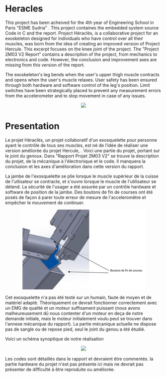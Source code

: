 # Heracles
This project has been acheived for the 4th year of Engineering School in Paris "ESME Sudria" . This project containes the embedded system source Code in C and the report. Project Héraclès, is a collaborative project for an exoskeleton designed for individuals who have control over all their muscles, was born from the idea of creating an improved version of Project Hercule. This excerpt focuses on the knee joint of the project. The "Project 2M03 V2 Report" contains a description of the project, from mechanics to electronics and code. However, the conclusion and improvement axes are missing from this version of the report.

The exoskeleton's leg bends when the user's upper thigh muscle contracts and opens when the user's muscle relaxes. User safety has been ensured through both hardware and software control of the leg's position. Limit switches have been strategically placed to prevent any measurement errors from the accelerometer and to stop movement in case of any issues.

<div style="text-align:center">
 <p align="center">
<img src="https://github.com/my-name-is-D/Heracles---Exoskeleton-s-leg/blob/master/images/afficheA2.jpg" width="500" >
 </p>
</div>

# Presentation 

Le projet Héraclès, un projet collaboratif d'un exosquelette pour personne ayant le contrôle de tous ses muscles, est né de l’idée de réaliser une version améliorée du projet Hercule, . Voici une partie du projet, portant sur le joint du genoux. 
Dans "Rapport Projet 2M03 V2" se trouve la description du projet, de la mécanique à l'électronique et le code. 
Il manquera la conclusion et les axes d'amélioration dans cette version du rapport. 

La jambe de l'exosquelette se plie lorsque le muscle supérieur de la cuisse de l'utlisateur se contracte, et s'ouvre lorsque le muscle de l'utilisateur se détend. La sécurité de l'usager a été assurée par un contrôle hardware et software de position de la jambe. 
Des boutons de fin de courses ont été posés de façon à parer toute erreur de mesure de l'acceleromètre et empêcher le mouvement de continuer.
<div style="text-align:center">
 <p align="center">
<img src="https://github.com/my-name-is-D/Heracles---Exoskeleton-s-leg/blob/master/images/s%C3%A9curit%C3%A9.PNG" width="400" >
 </p>
</div> 

Cet exosquelette n'a pas été testé sur un humain, faute de moyen et de matériel adapté. Théoriquement ce devrait fonctionner correctement avec un EMG de qualité et un moteur suffisament puissant (nous avons malheureusement dû nous contenter d'un moteur en deça de notre demande initiale, mais le moteur initialement voulu peut se trouver dans l'annexe mécanique du rapport). 
La partie mécanique actuelle ne dispose pas de sangle ou de repose pied, seul le joint du genou a été étudié. 

Voici un schéma synoptique de notre réalisation

<div style="text-align:center">
 <p align="center">
<img src="https://github.com/my-name-is-D/Heracles---Exoskeleton-s-leg/blob/master/images/sch%C3%A9ma%20synoptique.PNG" width="800" >
 </p>
</div>



Les codes sont détaillés dans le rapport et devraient être commentés.
la partie hardware du projet n'est pas présente ici mais ne devrait pas présenter de difficulté à être reproduite ou améliorée.

